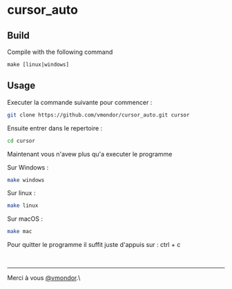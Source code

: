 # cursor_auto

## Build

Compile with the following command

`make [linux|windows]`

## Usage

Executer la commande suivante pour commencer :

```sh
git clone https://github.com/vmondor/cursor_auto.git cursor
```

Ensuite entrer dans le repertoire :

```sh
cd cursor
```

Maintenant vous n'avew plus qu'a executer le programme

Sur Windows :
```sh
make windows
```

Sur linux :
```sh
make linux
```

Sur macOS :
```sh
make mac
```

Pour quitter le programme il suffit juste d'appuis sur : ctrl + c

&nbsp;&nbsp;&nbsp;&nbsp;&nbsp;&nbsp;&nbsp;&nbsp;

---

Merci à vous [@vmondor](https://github.com/vmondor).\
